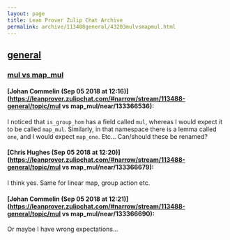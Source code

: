 ```yaml
---
layout: page
title: Lean Prover Zulip Chat Archive 
permalink: archive/113488general/43203mulvsmapmul.html
---
```


## [general](index.html)
### [mul vs map_mul](43203mulvsmapmul.html)

#### [Johan Commelin (Sep 05 2018 at 12:16)](https://leanprover.zulipchat.com/#narrow/stream/113488-general/topic/mul vs map_mul/near/133366536):
I noticed that `is_group_hom` has a field called `mul`, whereas I would expect it to be called `map_mul`. Similarly, in that namespace there is a lemma called `one`, and I would expect `map_one`. Etc...
Can/should these be renamed?

#### [Chris Hughes (Sep 05 2018 at 12:20)](https://leanprover.zulipchat.com/#narrow/stream/113488-general/topic/mul vs map_mul/near/133366679):
I think yes. Same for linear map, group action etc.

#### [Johan Commelin (Sep 05 2018 at 12:21)](https://leanprover.zulipchat.com/#narrow/stream/113488-general/topic/mul vs map_mul/near/133366690):
Or maybe I have wrong expectations...

